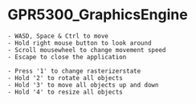 # GPR5300_GraphicsEngine

    - WASD, Space & Ctrl to move
    - Hold right mouse button to look around
    - Scroll mousewheel to change movement speed
    - Escape to close the application

    - Press '1' to change rasterizerstate
    - Hold '2' to rotate all objects
    - Hold '3' to move all objects up and down
    - Hold '4' to resize all objects
